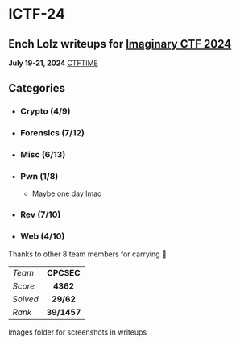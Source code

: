 # ICTF-24
## Ench Lolz writeups for [Imaginary CTF 2024](https://2024.imaginaryctf.org/)

**July 19-21, 2024**
[CTFTIME](https://ctftime.org/event/2396)



## Categories

- ### Crypto (4/9)

- ### Forensics (7/12)

- ### Misc (6/13)

- ### Pwn (1/8)
    - Maybe one day lmao
- ### Rev (7/10)

- ### Web (4/10)




Thanks to other 8 team members for carrying :pray:


|  |  |
| ----------- | :-----------: |
| *Team* | **CPCSEC** |
| *Score*| **4362** |
| *Solved* | **29/62** |
| *Rank* | **39/1457** |

Images folder for screenshots in writeups